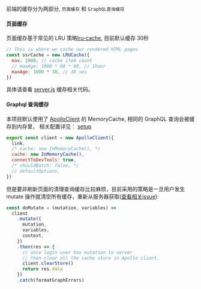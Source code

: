 
前端的缓存分为两部分, `页面缓存` 和 `GraphQL查询缓存`


#### 页面缓存


页面缓存基于常见的 LRU 策略[lru-cache](https://github.com/isaacs/node-lru-cache), 目前默认缓存 30秒

```js
// This is where we cache our rendered HTML pages
const ssrCache = new LRUCache({
  max: 1000, // cache item count
  // maxAge: 1000 * 60 * 60, // 1hour
  maxAge: 1000 * 30, // 30 ses
})
```

具体请查看 [server.js](https://github.com/coderplanets/coderplanets_web/blob/dev/server.js) 缓存相关代码。


#### Graphql 查询缓存

本项目默认使用了 [ApolloClient](https://github.com/apollographql/apollo-client) 的 MemoryCache, 相同的 GraphQL 查询会被缓存到内存里， 相关配置详见： [setup](https://github.com/coderplanets/coderplanets_web/blob/dev/utils/async/setup.js#L88)

```js
export const client = new ApolloClient({
  link,
  /* cache: new InMemoryCache(), */
  cache: new InMemoryCache(),
  connectToDevTools: true,
  /* shouldBatch: false, */
  // defaultOptions,
})
```

但是要非刷新页面的清理查询缓存比较麻烦，目前采用的策略是一旦用户发生 mutate 操作就清空所有缓存，重新从服务器获取([查看相关issue](https://github.com/coderplanets/coderplanets_web/issues/335)):

```js
const doMutate = (mutation, variables) =>
  client
    .mutate({
      mutation,
      variables,
      context,
    })
    .then(res => {
      // once login user has mutation to server
      // then clear all the cache store in Apollo client.
      client.clearStore()
      return res.data
    })
    .catch(formatGraphErrors)
```










